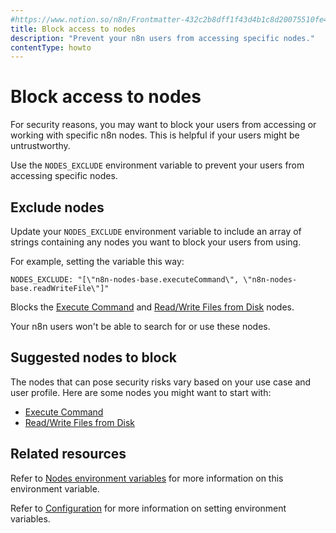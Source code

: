 ```yaml
---
#https://www.notion.so/n8n/Frontmatter-432c2b8dff1f43d4b1c8d20075510fe4
title: Block access to nodes
description: "Prevent your n8n users from accessing specific nodes."
contentType: howto
---
```


# Block access to nodes

For security reasons, you may want to block your users from accessing or working with specific n8n nodes. This is helpful if your users might be untrustworthy.

Use the `NODES_EXCLUDE` environment variable to prevent your users from accessing specific nodes.

## Exclude nodes

Update your `NODES_EXCLUDE` environment variable to include an array of strings containing any nodes you want to block your users from using.

For example, setting the variable this way:

```
NODES_EXCLUDE: "[\"n8n-nodes-base.executeCommand\", \"n8n-nodes-base.readWriteFile\"]"
```

Blocks the [Execute Command](/integrations/builtin/core-nodes/n8n-nodes-base.executecommand/index.md) and [Read/Write Files from Disk](/integrations/builtin/core-nodes/n8n-nodes-base.readwritefile.md) nodes.

Your n8n users won't be able to search for or use these nodes.

## Suggested nodes to block

The nodes that can pose security risks vary based on your use case and user profile. Here are some nodes you might want to start with:

* [Execute Command](/integrations/builtin/core-nodes/n8n-nodes-base.executecommand/index.md)
* [Read/Write Files from Disk](/integrations/builtin/core-nodes/n8n-nodes-base.readwritefile.md)

## Related resources

Refer to [Nodes environment variables](/hosting/configuration/environment-variables.md#nodes) for more information on this environment variable.

Refer to [Configuration](/hosting/configuration/configuration-methods.md) for more information on setting environment variables.

